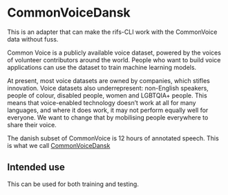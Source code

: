 # CommonVoiceDansk

This is an adapter that can make the rifs-CLI work with the CommonVoice data
without fuss. 

Common Voice is a publicly available voice dataset, powered by the voices of
volunteer contributors around the world. People who want to build voice
applications can use the dataset to train machine learning models.


At present, most voice datasets are owned by companies, which stifles
innovation. Voice datasets also underrepresent: non-English speakers, people of
colour, disabled people, women and LGBTQIA+ people. This means that
voice-enabled technology doesn’t work at all for many languages, and where it
does work, it may not perform equally well for everyone. We want to change that
by mobilising people everywhere to share their voice.

The danish subset of CommonVoice is 12 hours of annotated speech. This is what
we call [CommonVoiceDansk](https://commonvoice.mozilla.org/da/datasets)

## Intended use

This can be used for both training and testing.

